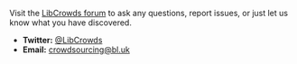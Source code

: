 Visit the [LibCrowds forum](https://community.libcrowds.com/t/convert-a-card)
to ask any questions, report issues, or just let us know what you have
discovered.

- **Twitter:** [@LibCrowds](https://twitter.com/libcrowds)
- **Email:** [crowdsourcing@bl.uk](mailto:crowdsourcing@bl.uk)
